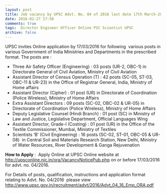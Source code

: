 ```yaml
---
layout: post
title: Job vacancy by UPSC Advt. No. 04 of 2016 last date 17th March-2016   
date: 2016-02-27 17:50
comments: true
tags:  Director Engineer Officer Online PSC Scientist UPSC 
archive: false
---
```

UPSC invites Online application by 17/03/2016 for following  various posts in various Government of India Ministries and Departments in the prescribed format. The posts are : 

- Three Air Safety Officer (Engineering) : 03 posts (UR-2, OBC-1) in Directorate General of Civil Aviation, Ministry of Civil Aviation 
- Assistant Director of Census Operation (T) : 42 posts (SC-05, ST-03, OBC-11 & UR-23) in the Office of Registrar General, India, Ministry of Home affairs
- Assistant Director (Cipher) : 01 post (UR) in Directorate of Coordination (Police Wireless), Ministry of Home Affairs
- Extra Assistant Directors : 09 posts (SC-02, OBC-02 & UR-05) in Directorate of Coordination (Police Wireless), Ministry of Home Affairs
- Deputy Legislative Counsel (Hindi Branch) : 01 post (SC) in Ministry of Law and Justice, Legislative Department, Official Languages Wing 
- Assistant Director, Grade-I (Costing) : 01 post (UR) in the Office of the Textile Commissioner, Mumbai, Ministry of Textiles 
- Scientists ‘B’ (Civil Engineering) : 16 posts (SC-02, ST-01, OBC-05 & UR-08)  in Central Soil and Materials Research Station, New Delhi, Ministry of Water Resources, River Development & Ganga Rejuvenation      

**How to Apply** :  Apply Online at UPSC Online website at <http://upsconline.nic.in/ora/VacancyNoticePub.php> on or before 17/03/2016 for advt. no. 04/2016.

For Details of posts, qualification, instructions and application format relating to Advt. No. 04/2016  please view <http://www.upsc.gov.in/recruitment/advt/2016/Advt_04_16_Emp_ORA.pdf>




